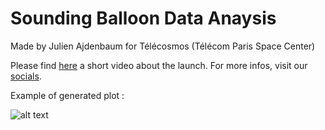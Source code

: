 # Sounding Balloon Data Anaysis

Made by Julien Ajdenbaum for Télécosmos (Télécom Paris Space Center)

Please find [here](https://www.youtube.com/watch?v=Ks3cjpHPxyI) a short video 
about the launch. For more infos, visit our [socials](https://www.facebook.com/telecosmos.tcs).

Example of generated plot :

![alt text](https://github.com/JulienAjdenbaum/sounding-balloon-telecosmos/tree/main/RateOfClimb.png)
